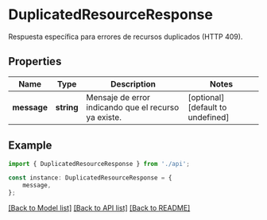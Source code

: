 # DuplicatedResourceResponse

Respuesta específica para errores de recursos duplicados (HTTP 409).

## Properties

Name | Type | Description | Notes
------------ | ------------- | ------------- | -------------
**message** | **string** | Mensaje de error indicando que el recurso ya existe. | [optional] [default to undefined]

## Example

```typescript
import { DuplicatedResourceResponse } from './api';

const instance: DuplicatedResourceResponse = {
    message,
};
```

[[Back to Model list]](../README.md#documentation-for-models) [[Back to API list]](../README.md#documentation-for-api-endpoints) [[Back to README]](../README.md)
